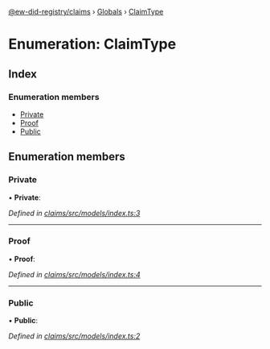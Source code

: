 [@ew-did-registry/claims](../README.md) › [Globals](../globals.md) › [ClaimType](claimtype.md)

# Enumeration: ClaimType

## Index

### Enumeration members

* [Private](claimtype.md#private)
* [Proof](claimtype.md#proof)
* [Public](claimtype.md#public)

## Enumeration members

###  Private

• **Private**:

*Defined in [claims/src/models/index.ts:3](https://github.com/energywebfoundation/ew-did-registry/blob/5539cfd/packages/claims/src/models/index.ts#L3)*

___

###  Proof

• **Proof**:

*Defined in [claims/src/models/index.ts:4](https://github.com/energywebfoundation/ew-did-registry/blob/5539cfd/packages/claims/src/models/index.ts#L4)*

___

###  Public

• **Public**:

*Defined in [claims/src/models/index.ts:2](https://github.com/energywebfoundation/ew-did-registry/blob/5539cfd/packages/claims/src/models/index.ts#L2)*
